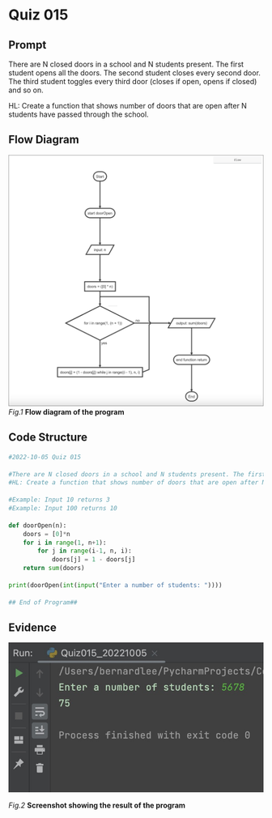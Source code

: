 # Quiz 015

## Prompt
There are N closed doors in a school and N students present. The first student opens all the doors. The second student closes every second door. The third student toggles every third door (closes if open, opens if closed) and so on.

HL: Create a function that shows number of doors that are open after N students have passed through the school.

## Flow Diagram
![](Quiz015_FlowDiagram.jpg)
*Fig.1* **Flow diagram of the program**
## Code Structure 
```.py
#2022-10-05 Quiz 015

#There are N closed doors in a school and N students present. The first student opens all the doors. The second student closes every second door. The third student toggles every third door (closes if open, opens if closed) and so on.
#HL: Create a function that shows number of doors that are open after N students have passed through the school.

#Example: Input 10 returns 3
#Example: Input 100 returns 10

def doorOpen(n):
    doors = [0]*n
    for i in range(1, n+1):
        for j in range(i-1, n, i):
            doors[j] = 1 - doors[j]
    return sum(doors)

print(doorOpen(int(input("Enter a number of students: "))))

## End of Program##
```

## Evidence
![](Quiz015_Evidence.jpg)

*Fig.2* **Screenshot showing the result of the program**
